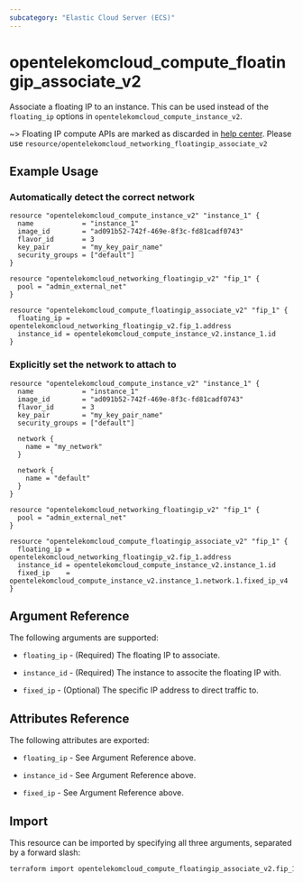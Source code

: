 ```yaml
---
subcategory: "Elastic Cloud Server (ECS)"
---
```


# opentelekomcloud_compute_floatingip_associate_v2

Associate a floating IP to an instance. This can be used instead of the
`floating_ip` options in `opentelekomcloud_compute_instance_v2`.

~>
Floating IP compute APIs are marked as discarded in [help center](https://docs.otc.t-systems.com/en-us/api/ecs/en-us_topic_0065817682.html).
Please use `resource/opentelekomcloud_networking_floatingip_associate_v2`

## Example Usage

### Automatically detect the correct network

```hcl
resource "opentelekomcloud_compute_instance_v2" "instance_1" {
  name            = "instance_1"
  image_id        = "ad091b52-742f-469e-8f3c-fd81cadf0743"
  flavor_id       = 3
  key_pair        = "my_key_pair_name"
  security_groups = ["default"]
}

resource "opentelekomcloud_networking_floatingip_v2" "fip_1" {
  pool = "admin_external_net"
}

resource "opentelekomcloud_compute_floatingip_associate_v2" "fip_1" {
  floating_ip = opentelekomcloud_networking_floatingip_v2.fip_1.address
  instance_id = opentelekomcloud_compute_instance_v2.instance_1.id
}
```

### Explicitly set the network to attach to

```hcl
resource "opentelekomcloud_compute_instance_v2" "instance_1" {
  name            = "instance_1"
  image_id        = "ad091b52-742f-469e-8f3c-fd81cadf0743"
  flavor_id       = 3
  key_pair        = "my_key_pair_name"
  security_groups = ["default"]

  network {
    name = "my_network"
  }

  network {
    name = "default"
  }
}

resource "opentelekomcloud_networking_floatingip_v2" "fip_1" {
  pool = "admin_external_net"
}

resource "opentelekomcloud_compute_floatingip_associate_v2" "fip_1" {
  floating_ip = opentelekomcloud_networking_floatingip_v2.fip_1.address
  instance_id = opentelekomcloud_compute_instance_v2.instance_1.id
  fixed_ip    = opentelekomcloud_compute_instance_v2.instance_1.network.1.fixed_ip_v4
}
```

## Argument Reference

The following arguments are supported:

* `floating_ip` - (Required) The floating IP to associate.

* `instance_id` - (Required) The instance to associte the floating IP with.

* `fixed_ip` - (Optional) The specific IP address to direct traffic to.

## Attributes Reference

The following attributes are exported:

* `floating_ip` - See Argument Reference above.

* `instance_id` - See Argument Reference above.

* `fixed_ip` - See Argument Reference above.

## Import

This resource can be imported by specifying all three arguments, separated
by a forward slash:

```sh
terraform import opentelekomcloud_compute_floatingip_associate_v2.fip_1 <floating_ip>/<instance_id>/<fixed_ip>
```
